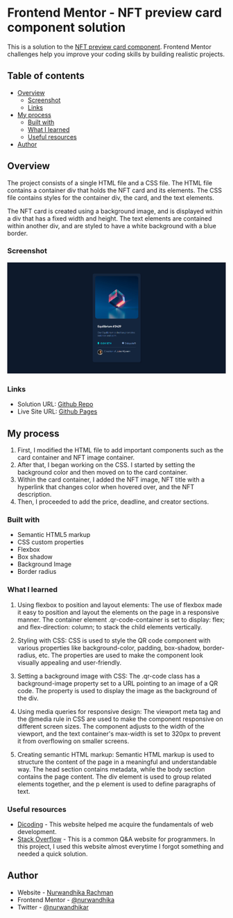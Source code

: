 # Frontend Mentor - NFT preview card component solution

This is a solution to the [NFT preview card component](https://www.frontendmentor.io/challenges/nft-preview-card-component-SbdUL_w0U). Frontend Mentor challenges help you improve your coding skills by building realistic projects.

## Table of contents

- [Overview](#overview)
  - [Screenshot](#screenshot)
  - [Links](#links)
- [My process](#my-process)
  - [Built with](#built-with)
  - [What I learned](#what-i-learned)
  - [Useful resources](#useful-resources)
- [Author](#author)

## Overview

The project consists of a single HTML file and a CSS file. The HTML file contains a container div that holds the NFT card and its elements. The CSS file contains styles for the container div, the card, and the text elements.

The NFT card is created using a background image, and is displayed within a div that has a fixed width and height. The text elements are contained within another div, and are styled to have a white background with a blue border.

### Screenshot

![](./screenshot-nft.png)

### Links

- Solution URL: [Github Repo](https://github.com/nurwandhika/nft-preview-card)
- Live Site URL: [Github Pages](https://nurwandhika.github.io/nft-preview-card/)

## My process

1. First, I modified the HTML file to add important components such as the card container and NFT image container.
2. After that, I began working on the CSS. I started by setting the background color and then moved on to the card container.
3. Within the card container, I added the NFT image, NFT title with a hyperlink that changes color when hovered over, and the NFT description.
4. Then, I proceeded to add the price, deadline, and creator sections.

### Built with

- Semantic HTML5 markup
- CSS custom properties
- Flexbox
- Box shadow
- Background Image
- Border radius

### What I learned

1. Using flexbox to position and layout elements:
   The use of flexbox made it easy to position and layout the elements on the page in a responsive manner. The container element .qr-code-container is set to display: flex; and flex-direction: column; to stack the child elements vertically.

2. Styling with CSS:
   CSS is used to style the QR code component with various properties like background-color, padding, box-shadow, border-radius, etc. The properties are used to make the component look visually appealing and user-friendly.

3. Setting a background image with CSS:
   The .qr-code class has a background-image property set to a URL pointing to an image of a QR code. The property is used to display the image as the background of the div.

4. Using media queries for responsive design:
   The viewport meta tag and the @media rule in CSS are used to make the component responsive on different screen sizes. The component adjusts to the width of the viewport, and the text container's max-width is set to 320px to prevent it from overflowing on smaller screens.

5. Creating semantic HTML markup:
   Semantic HTML markup is used to structure the content of the page in a meaningful and understandable way. The head section contains metadata, while the body section contains the page content. The div element is used to group related elements together, and the p element is used to define paragraphs of text.

### Useful resources

- [Dicoding](https://www.dicoding.com/) - This website helped me acquire the fundamentals of web development.
- [Stack Overflow](https://stackoverflow.com/) - This is a common Q&A website for programmers. In this project, I used this website almost everytime I forgot something and needed a quick solution.

## Author

- Website - [Nurwandhika Rachman](https://github.com/nurwandhika)
- Frontend Mentor - [@nurwandhika](https://www.frontendmentor.io/profile/nurwandhika)
- Twitter - [@nurwandhikar](https://www.twitter.com/nurwandhikar)
